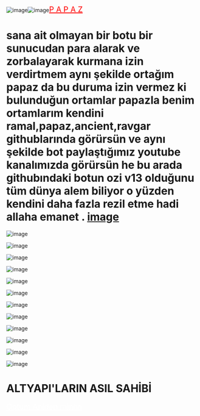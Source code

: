 ![image](https://github.com/Papazchavo/rainha-patlak-botcu/assets/116741003/ba7585fc-edde-46f9-a493-c60972f7cd0c)![image](https://github.com/Papazchavo/rainha-patlak-botcu/assets/116741003/44b866fc-e698-46d8-999c-cf2476a0556d)<a href="#" class="btn btn-danger" style="color: red; font-size: 20px;">P A P A Z</a>
# sana ait olmayan bir botu bir sunucudan para alarak ve zorbalayarak kurmana izin verdirtmem aynı şekilde ortağım papaz da bu duruma izin vermez ki bulunduğun ortamlar papazla benim ortamlarım kendini ramal,papaz,ancient,ravgar githublarında görürsün ve aynı şekilde bot paylaştığımız youtube kanalımızda görürsün he bu arada githubındaki botun ozi v13 olduğunu tüm dünya alem biliyor o yüzden kendini daha fazla rezil etme hadi allaha emanet . [image](https://github.com/ravgar/Hex-Owsla-Ablam/assets/97904458/2672f03c-cadc-48cc-9b55-8241b01e47e7)


![image](https://media.discordapp.net/attachments/1194474496204226681/1194498427892015134/1.png?ex=65b09259&is=659e1d59&hm=bde1bd374b403e98d8eaecf8fb1cf533532fdbb3b34aa2abde74160b30b2b7b7&=&format=webp&quality=lossless&width=302&height=144)

![image](https://media.discordapp.net/attachments/1194474496204226681/1194498433541754920/2.png?ex=65b0925b&is=659e1d5b&hm=e8d6c5780d8ff010f37eca7b4bd7e6148ed0e34198b273cb7baaf7112fb31d4e&=&format=webp&quality=lossless&width=243&height=158)

![image](https://media.discordapp.net/attachments/1194474496204226681/1194498443226382386/3.png?ex=65b0925d&is=659e1d5d&hm=eebde37493af84076526a77ea808ea64b584d771dcc8cb4a9b64b2c6712d3c65&=&format=webp&quality=lossless&width=222&height=360)

![image](https://media.discordapp.net/attachments/1194474496204226681/1194498451057156156/4.png?ex=65b0925f&is=659e1d5f&hm=91739f63e6dc2e8f8fc4a84df717e24bf0909cf39d92ab06d9095e899403b8b1&=&format=webp&quality=lossless&width=274&height=103)

![image](https://media.discordapp.net/attachments/1194474496204226681/1194498460943126628/5.png?ex=65b09261&is=659e1d61&hm=4a35938535eeaaba6e72e72c897108aef9ee3dfe98910ba8701ecbbb1204c0df&=&format=webp&quality=lossless&width=300&height=154)

![image](https://media.discordapp.net/attachments/1194474496204226681/1194498471382753321/6.png?ex=65b09264&is=659e1d64&hm=ec6cee34b335661d0dcc816ebb871e2c1b5583e880c374f1dfd4c2d966513aa0&=&format=webp&quality=lossless&width=262&height=192)

![image](https://media.discordapp.net/attachments/1194474496204226681/1194498480513749103/7.png?ex=65b09266&is=659e1d66&hm=db8e937216264d6266803748e85cc9e00e8ed8720443d3e00dc50208dc02dbe6&=&format=webp&quality=lossless&width=263&height=300)

![image](https://media.discordapp.net/attachments/1194474496204226681/1194498499472019607/9.png?ex=65b0926a&is=659e1d6a&hm=be0a268f7afb871139299fae683ccd9914e2d741fb02a723118e18e1c3ae6723&=&format=webp&quality=lossless&width=255&height=241)

![image](https://media.discordapp.net/attachments/1194474496204226681/1194498509592858684/11.png?ex=65b0926d&is=659e1d6d&hm=77f5daaa4203d161cc4bcbeb5c2e9b71a797ff545199e672fc9f32eb8fa04819&=&format=webp&quality=lossless&width=103&height=538)

![image](https://media.discordapp.net/attachments/1194474496204226681/1194498516505071726/10.png?ex=65b0926f&is=659e1d6f&hm=f3e40e9f3b1e8d7a8e850f516528aec87a19a4a8c8094adf1db16d1755a55921&=&format=webp&quality=lossless&width=313&height=110)

![image](https://media.discordapp.net/attachments/1194474496204226681/1194498526143590410/12.png?ex=65b09271&is=659e1d71&hm=fde1d2756b3fd96a5e1cc5044f23839ee1a33f104b39e71fbe48468196f3ec33&=&format=webp&quality=lossless&width=415&height=156)

![image](https://media.discordapp.net/attachments/1194474496204226681/1194498534687391744/14.png?ex=65b09273&is=659e1d73&hm=ab689c222071174425c1bdeab2791f77a2fa937a8db58d92825caada888a807c&=&format=webp&quality=lossless&width=284&height=385)

# ALTYAPI'LARIN ASIL SAHİBİ

<a href="#" class="btn btn-danger" style="color: white; font-size: 20px;">Öptüm Aniden rainha</a>

